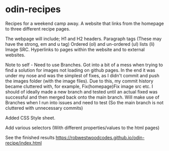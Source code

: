 # odin-recipes
Recipes for a weekend camp away.
A website that links from the homepage to three different recipe pages. 

The webpage will include;
H1 and H2 headers.
Paragraph tags (These may have the strong, em and u tag)
Ordered (ol) and un-ordered (ul) lists (li)
Image SRC.
Hyperlinks to pages within the website and to external websites.

Note to self - Need to use Branches. Got into a bit of a mess when trying to find a solution for images not loading on github pages. In the end it was under my nose and was the simplest of fixes, as I didn't commit and push the images folder (with the image files). Due to this, my commit history became cluttered with, for example, Fix(homepage)Fix image src etc. I should of ideally made a new branch and tested until an actual fixed was successful and then merged back onto the main branch. Will make use of Branches when I run into issues and need to test (So the main branch is not cluttered with unnecessary commits)

Added CSS Style sheet. 

Add various selectors (With different properties/values to the html pages)

See the finished results <a>https://robwestwoodcodes.github.io/odin-recipe/index.html</a>
